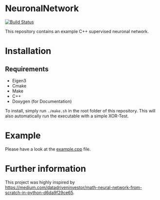 # NeuronalNetwork
[![Build Status](https://travis-ci.com/maede97/NeuronalNetwork.svg?branch=master)](https://travis-ci.com/maede97/NeuronalNetwork)

This repository contains an example C++ supervised neuronal network.

# Installation
## Requirements
* Eigen3
* Cmake
* Make
* C++
* Doxygen (for Documentation)

To install, simply run `./make.sh` in the root folder of this repository. This will also automatically run the executable with a simple XOR-Test.

# Example
Please have a look at the [example.cpp](https://github.com/maede97/NeuronalNetwork/blob/master/main.cpp) file.

# Further information
This project was highly inspired by https://medium.com/datadriveninvestor/math-neural-network-from-scratch-in-python-d6da9f29ce65.